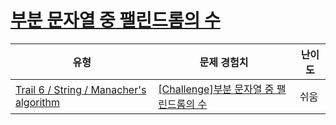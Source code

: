 # [부분 문자열 중 팰린드롬의 수](https://www.codetree.ai/trails/complete/curated-cards/challenge-counting-palindrome-substrings)

|유형|문제 경험치|난이도|
|---|---|---|
|[Trail 6 / String / Manacher's algorithm](https://www.codetree.ai/trail-info/intermediate-high/)|[[Challenge]부분 문자열 중 팰린드롬의 수](https://www.codetree.ai/trails/complete/curated-cards/challenge-counting-palindrome-substrings/)|쉬움|

